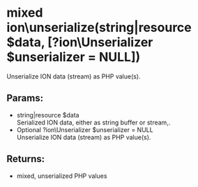 # mixed ion\unserialize(string|resource $data, [?ion\Unserializer $unserializer = NULL])

Unserialize ION data (stream) as PHP value(s).






## Params:

* string|resource $data  
   Serialized ION data, either as string buffer or stream,.
* Optional ?ion\Unserializer $unserializer = NULL  
   Unserialize ION data (stream) as PHP value(s).


## Returns:

* mixed, unserialized PHP values


